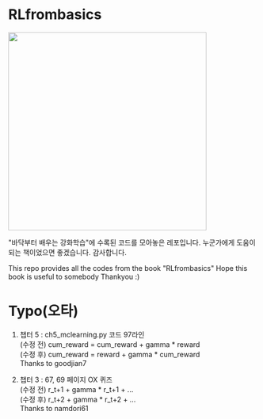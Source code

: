 # RLfrombasics

<img src="https://user-images.githubusercontent.com/8207326/93460041-a7096500-f91d-11ea-9797-583677d2c898.jpg" height="400"></img>

"바닥부터 배우는 강화학습"에 수록된 코드를 모아놓은 레포입니다.
누군가에게 도움이 되는 책이었으면 좋겠습니다.
감사합니다.

This repo provides all the codes from the book "RLfrombasics"
Hope this book is useful to somebody
Thankyou :)

# Typo(오타)

1. 챕터 5 : ch5_mclearning.py 코드 97라인  <br>
(수정 전) cum_reward = cum_reward + gamma * reward <br>
(수정 후) cum_reward = reward + gamma * cum_reward <br>
Thanks to goodjian7

2. 챕터 3 : 67, 69 페이지 OX 퀴즈 <br>
(수정 전) r_t+1 + gamma * r_t+1 + ... <br>
(수정 후) r_t+2 + gamma * r_t+2 + ... <br>
Thanks to namdori61
